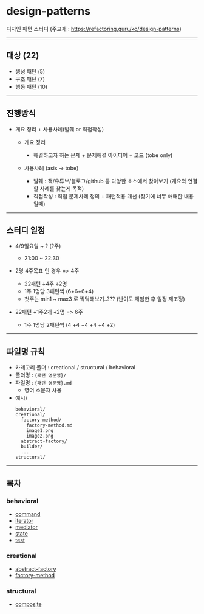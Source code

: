 # design-patterns

디자인 패턴 스터디 (주교재 : https://refactoring.guru/ko/design-patterns)


---
## 대상 (22)

- 생성 패턴 (5)
- 구조 패턴 (7)
- 행동 패턴 (10)


---
## 진행방식

- 개요 정리 + 사용사례(발췌 or 직접작성)
  - 개요 정리
    - 해결하고자 하는 문제 + 문제해결 아이디어 + 코드 (tobe only)

  - 사용사례 (asis → tobe)
    - 발췌 : 책/유튜브/블로그/github 등 다양한 소스에서 찾아보기 (개요와 연결할 사례를 찾는게 목적)
    - 직접작성 : 직접 문제사례 정의 + 패턴적용 개선 (찾기에 너무 애매한 내용일때)


---
## 스터디 일정

- 4/9일요일 ~ ? (?주)
  - 21:00 ~ 22:30

- 2명 4주목표 인 경우  =>  4주
  - 22패턴 ÷4주 ÷2명
  - 1주 1명당 3패턴씩 (6+6+6+4)
  - 첫주는 min1 ~ max3 로 찍먹해보기..??? (난이도 체험한 후 일정 재조정)

- 22패턴 ÷1주2개 ÷2명  =>  6주
  - 1주 1명당 2패턴씩 (4 +4 +4 +4 +4 +2)



---
## 파일명 규칙

- 카테고리 폴더 : creational / structural / behavioral
- 폴더명 : `{패턴 영문명}/`
- 파일명 : `{패턴 영문명}.md`
  - 영어 소문자 사용
- 예시)
  ```
  behavioral/
  creational/
    factory-method/
      factory-method.md
      image1.png
      image2.png
    abstract-factory/
    builder/
    ...
  structural/
  ```



---
## 목차

### behavioral

- [command](./behavioral/command/command.md)
- [iterator](./behavioral/iterator/iterator.md)
- [mediator](./behavioral/mediator/mediator.md)
- [state](./behavioral/state/state.md)
- [test](./behavioral/test/test.md)

### creational

- [abstract-factory](./creational/abstract-factory/abstract-factory.md)
- [factory-method](./creational/factory-method/factory-method.md)

### structural

- [composite](./structural/composite/composite.md)
